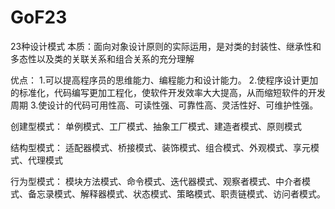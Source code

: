 # GoF23
 23种设计模式
 本质：面向对象设计原则的实际运用，是对类的封装性、继承性和多态性以及类的关联关系和组合关系的充分理解
 
 优点：
  1.可以提高程序员的思维能力、编程能力和设计能力。
  2.使程序设计更加的标准化，代码编写更加工程化，使软件开发效率大大提高，从而缩短软件的开发周期
  3.使设计的代码可用性高、可读性强、可靠性高、灵活性好、可维护性强。
  
 创建型模式：
  单例模式、工厂模式、抽象工厂模式、建造者模式、原则模式
 
 结构型模式：
  适配器模式、桥接模式、装饰模式、组合模式、外观模式、享元模式、代理模式
  
 行为型模式：
  模块方法模式、命令模式、迭代器模式、观察者模式、中介者模式、备忘录模式、解释器模式、状态模式、策略模式、职责链模式、访问者模式。
